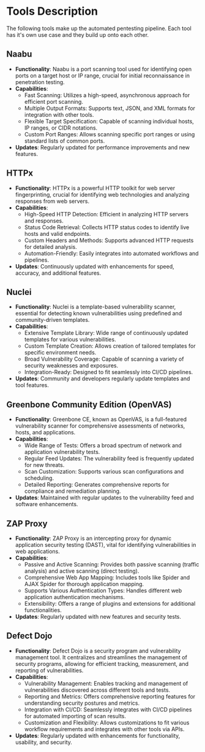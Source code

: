 # Tools Description

The following tools make up the automated pentesting pipeline. Each tool has it's own use case and they build up onto each other.


## Naabu

- **Functionality**: Naabu is a port scanning tool used for identifying open ports on a target host or IP range, crucial for initial reconnaissance in penetration testing.
- **Capabilities**:
  - Fast Scanning: Utilizes a high-speed, asynchronous approach for efficient port scanning.
  - Multiple Output Formats: Supports text, JSON, and XML formats for integration with other tools.
  - Flexible Target Specification: Capable of scanning individual hosts, IP ranges, or CIDR notations.
  - Custom Port Ranges: Allows scanning specific port ranges or using standard lists of common ports.
- **Updates**: Regularly updated for performance improvements and new features.

## HTTPx

- **Functionality**: HTTPx is a powerful HTTP toolkit for web server fingerprinting, crucial for identifying web technologies and analyzing responses from web servers.
- **Capabilities**:
  - High-Speed HTTP Detection: Efficient in analyzing HTTP servers and responses.
  - Status Code Retrieval: Collects HTTP status codes to identify live hosts and valid endpoints.
  - Custom Headers and Methods: Supports advanced HTTP requests for detailed analysis.
  - Automation-Friendly: Easily integrates into automated workflows and pipelines.
- **Updates**: Continuously updated with enhancements for speed, accuracy, and additional features.

## Nuclei

- **Functionality**: Nuclei is a template-based vulnerability scanner, essential for detecting known vulnerabilities using predefined and community-driven templates.
- **Capabilities**:
  - Extensive Template Library: Wide range of continuously updated templates for various vulnerabilities.
  - Custom Template Creation: Allows creation of tailored templates for specific environment needs.
  - Broad Vulnerability Coverage: Capable of scanning a variety of security weaknesses and exposures.
  - Integration-Ready: Designed to fit seamlessly into CI/CD pipelines.
- **Updates**: Community and developers regularly update templates and tool features.

## Greenbone Community Edition (OpenVAS)

- **Functionality**: Greenbone CE, known as OpenVAS, is a full-featured vulnerability scanner for comprehensive assessments of networks, hosts, and applications.
- **Capabilities**:
  - Wide Range of Tests: Offers a broad spectrum of network and application vulnerability tests.
  - Regular Feed Updates: The vulnerability feed is frequently updated for new threats.
  - Scan Customization: Supports various scan configurations and scheduling.
  - Detailed Reporting: Generates comprehensive reports for compliance and remediation planning.
- **Updates**: Maintained with regular updates to the vulnerability feed and software enhancements.

## ZAP Proxy

- **Functionality**: ZAP Proxy is an intercepting proxy for dynamic application security testing (DAST), vital for identifying vulnerabilities in web applications.
- **Capabilities**:
  - Passive and Active Scanning: Provides both passive scanning (traffic analysis) and active scanning (direct testing).
  - Comprehensive Web App Mapping: Includes tools like Spider and AJAX Spider for thorough application mapping.
  - Supports Various Authentication Types: Handles different web application authentication mechanisms.
  - Extensibility: Offers a range of plugins and extensions for additional functionalities.
- **Updates**: Regularly updated with new features and security tests.


## Defect Dojo

- **Functionality**: Defect Dojo is a security program and vulnerability management tool. It centralizes and streamlines the management of security programs, allowing for efficient tracking, measurement, and reporting of vulnerabilities.
- **Capabilities**:
  - Vulnerability Management: Enables tracking and management of vulnerabilities discovered across different tools and tests.
  - Reporting and Metrics: Offers comprehensive reporting features for understanding security postures and metrics.
  - Integration with CI/CD: Seamlessly integrates with CI/CD pipelines for automated importing of scan results.
  - Customization and Flexibility: Allows customizations to fit various workflow requirements and integrates with other tools via APIs.
- **Updates**: Regularly updated with enhancements for functionality, usability, and security.

